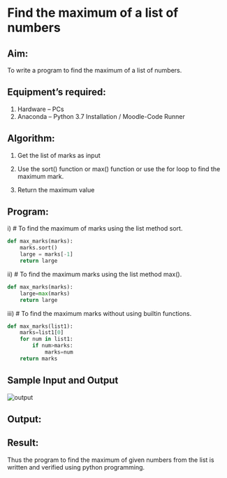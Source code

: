 # Find the maximum of a list of numbers

## Aim:

To write a program to find the maximum of a list of numbers.

## Equipment’s required:

1.	Hardware – PCs
2.	Anaconda – Python 3.7 Installation / Moodle-Code Runner

## Algorithm:

1.	Get the list of marks as input

2.	Use the sort() function or max() function or use the for loop to find the maximum mark.

3.	Return the maximum value

## Program:

i)	# To find the maximum of marks using the list method sort.
```Python
def max_marks(marks):
    marks.sort()
    large = marks[-1]
    return large


```

ii)	# To find the maximum marks using the list method max().
```Python
def max_marks(marks):
    large=max(marks)
    return large


```

iii) # To find the maximum marks without using builtin functions.
```Python
def max_marks(list1):
    marks=list1[0]
    for num in list1:
        if num>marks:
            marks=num
    return marks


```
## Sample Input and Output
![output](./[](README.md).jpg) 

## Output:

## Result:

Thus the program to find the maximum of given numbers from the list is written and verified using python programming.